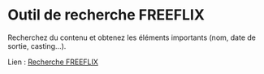 # Outil de recherche FREEFLIX

Recherchez du contenu et obtenez les éléments importants (nom, date de sortie, casting...).

Lien : [Recherche FREEFLIX](https://search.freeflix-streaming.fr)
